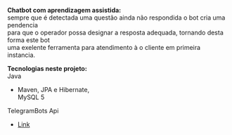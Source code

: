 **Chatbot com aprendizagem assistida:**<br>
sempre que é detectada uma questão ainda não respondida o bot cria uma pendencia<br>
para que o operador possa designar a resposta adequada, tornando desta forma este bot<br>
uma exelente ferramenta para atendimento à o cliente em primeira instancia.<br>

**Tecnologias neste projeto:**<br>
Java<br>
- Maven, JPA e Hibernate,<br>
MySQL 5<br>

TelegramBots Api<br>
- [Link](https://github.com/rubenlagus/TelegramBots)
